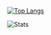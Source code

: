 
[![Top Langs](https://github-readme-stats.vercel.app/api/top-langs/?username=itzsimpleboii8282)](https://github.com/itzsimpleboii8282/github-readme-stats)

![Stats](https://github-readme-stats.vercel.app/api?username=itzsimpleboii8282&theme=calm&layout=compact&count_private=true)
